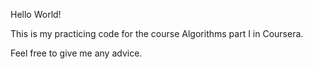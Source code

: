 Hello World!

This is my practicing code for the course Algorithms part I in Coursera.

Feel free to give me any advice.
